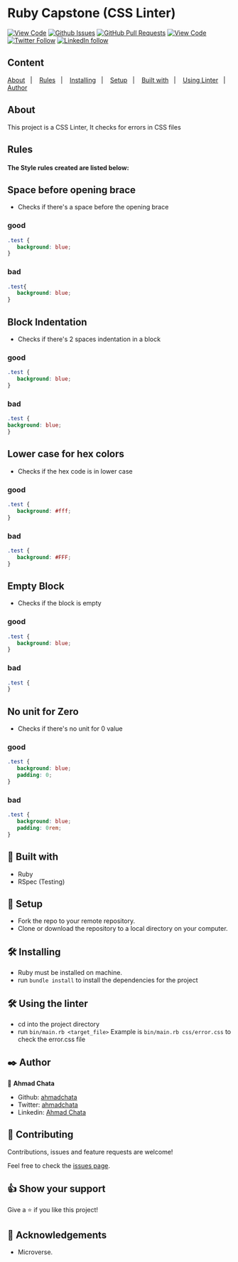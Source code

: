 # Ruby Capstone (CSS Linter)

[![View Code](https://img.shields.io/badge/View%20-Code-green)](https://github.com/ahmadchata/Linter_CSS/tree/feature_linters)
[![Github Issues](https://img.shields.io/badge/GitHub-Issues-orange)](https://github.com/ahmadchata/Linter_CSS/issues)
[![GitHub Pull Requests](https://img.shields.io/badge/GitHub-Pull%20Requests-blue)](https://github.com/ahmadchata/Linter_CSS/pulls)
[![View Code](https://img.shields.io/badge/Github-Author-black)](https://github.com/ahmadchata)
[![Twitter Follow](https://img.shields.io/badge/Twitter-Ahmad-%231DA1F2)](https://twitter.com/ahmadchata)
[![LinkedIn follow](https://img.shields.io/badge/LinkedIn-Ahmad-%232867B2)](https://www.linkedin.com/in/ahmad-chata-957b9b51/)

## Content

<a text-align="center" href="#about">About</a>&nbsp;&nbsp;&nbsp;|&nbsp;&nbsp;&nbsp;
<a href="#rules">Rules</a>&nbsp;&nbsp;&nbsp;|&nbsp;&nbsp;&nbsp;
<a href="#ins">Installing</a>&nbsp;&nbsp;&nbsp;|&nbsp;&nbsp;&nbsp;
<a href="#set">Setup</a>&nbsp;&nbsp;&nbsp;|&nbsp;&nbsp;&nbsp;
<a href="#with">Built with</a>&nbsp;&nbsp;&nbsp;|&nbsp;&nbsp;&nbsp;
<a href="#use">Using Linter</a>&nbsp;&nbsp;&nbsp;|&nbsp;&nbsp;&nbsp;
<a href="#author">Author</a>

## About <a name = "about"></a>

This project is a CSS Linter, It checks for errors in CSS files

## Rules <a name = "rules"></a>
<h4>The Style rules created are listed below:</h4>

## Space before opening brace
- Checks if there's a space before the opening brace

 ### good

 ```css
 .test {
    background: blue;
 }
 ```
 ### bad

 ```css
 .test{
    background: blue;
 }
 ```
 ## Block Indentation
 - Checks if there's 2 spaces indentation in a block

 ### good

 ```css
 .test {
    background: blue;
 }
 ```
 ### bad

 ```css
 .test {
background: blue;
 }
 ```
 ## Lower case for hex colors
 - Checks if the hex code is in lower case

 ### good

 ```css
 .test {
    background: #fff;
 }
 ```
 ### bad

 ```css
 .test {
    background: #FFF;
 }
 ```
 ## Empty Block
 - Checks if the block is empty

 ### good

 ```css
 .test {
    background: blue;
 }
 ```
 ### bad

 ```css
 .test {
 }
 ```
 ## No unit for Zero
 - Checks if there's no unit for 0 value

 ### good

 ```css
 .test {
    background: blue;
    padding: 0;
 }
 ```
 ### bad

 ```css
 .test {
    background: blue;
    padding: 0rem;
 }
 ```


## 🔧 Built with<a name = "with"></a>

- Ruby
- RSpec (Testing)

## 🔨 Setup <a name = "set"></a>

- Fork the repo to your remote repository.
- Clone or download the repository to a local directory on your computer.

## 🛠 Installing <a name = "ins"></a>

- Ruby must be installed on machine.
- run `bundle install` to install the dependencies for the project

## 🛠 Using the linter <a name = "use"></a>

- cd into the project directory
- run `bin/main.rb <target_file>`
Example is `bin/main.rb css/error.css` to check the error.css file

## ✒️ Author <a name = "author"></a>

👤 **Ahmad Chata**

- Github: [ahmadchata](https://github.com/ahmadchata)
- Twitter: [ahmadchata](https://twitter.com/ahmadchata)
- Linkedin: [Ahmad Chata](https://www.linkedin.com/in/ahmad-chata-957b9b51/)

## 🤝 Contributing

Contributions, issues and feature requests are welcome!

Feel free to check the [issues page](https://github.com/ahmadchata/Linter_CSS/issues).

## 👍 Show your support

Give a ⭐️ if you like this project!

## :clap: Acknowledgements

- Microverse.